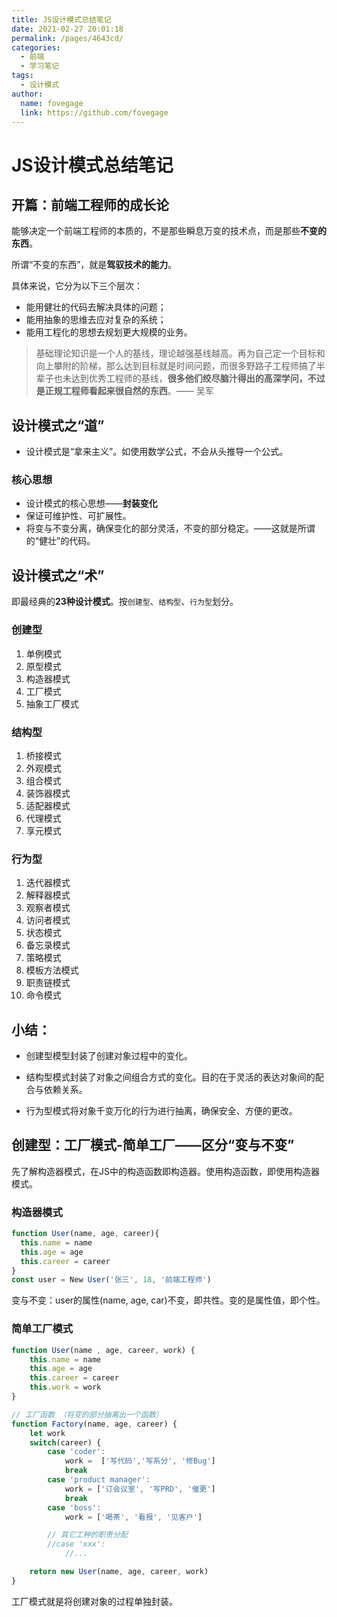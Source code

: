 ```yaml
---
title: JS设计模式总结笔记
date: 2021-02-27 20:01:18
permalink: /pages/4643cd/
categories:
  - 前端
  - 学习笔记
tags:
  - 设计模式
author:
  name: fovegage
  link: https://github.com/fovegage
---
```

# JS设计模式总结笔记



## 开篇：前端工程师的成长论

能够决定一个前端工程师的本质的，不是那些瞬息万变的技术点，而是那些**不变的东西**。

所谓“不变的东西”，就是**驾驭技术的能力**。

具体来说，它分为以下三个层次：

- 能用健壮的代码去解决具体的问题；
- 能用抽象的思维去应对复杂的系统；
- 能用工程化的思想去规划更大规模的业务。

> 基础理论知识是一个人的基线，理论越强基线越高。再为自己定一个目标和向上攀附的阶梯，那么达到目标就是时间问题，而很多野路子工程师搞了半辈子也未达到优秀工程师的基线，**很多他们绞尽脑汁得出的高深学问，不过是正规工程师看起来很自然的东西**。—— 吴军



## 设计模式之“道”

- 设计模式是“拿来主义”。如使用数学公式，不会从头推导一个公式。

###  核心思想

- 设计模式的核心思想——**封装变化**
- 保证可维护性、可扩展性。
- 将变与不变分离，确保变化的部分灵活，不变的部分稳定。——这就是所谓的“健壮”的代码。

## 设计模式之“术”

即最经典的**23种设计模式**。按`创建型`、`结构型`、`行为型`划分。

### 创建型

1. 单例模式
2. 原型模式
3. 构造器模式
4. 工厂模式
5. 抽象工厂模式

### 结构型

1. 桥接模式
2. 外观模式
3. 组合模式
4. 装饰器模式
5. 适配器模式
6. 代理模式
7. 享元模式

### 行为型

1. 迭代器模式
2. 解释器模式
3. 观察者模式
4. 访问者模式
5. 状态模式
6. 备忘录模式
7. 策略模式
8. 模板方法模式
9. 职责链模式
10. 命令模式

## 小结：

- 创建型模型封装了创建对象过程中的变化。

- 结构型模式封装了对象之间组合方式的变化。目的在于灵活的表达对象间的配合与依赖关系。

- 行为型模式将对象千变万化的行为进行抽离，确保安全、方便的更改。



## 创建型：工厂模式-简单工厂——区分“变与不变”

先了解构造器模式，在JS中的构造函数即构造器。使用构造函数，即使用构造器模式。

### 构造器模式

```js
function User(name, age, career){
  this.name = name
  this.age = age
  this.career = career
}
const user = New User('张三', 18, '前端工程师')
```

变与不变：user的属性(name, age, car)不变，即共性。变的是属性值，即个性。

### 简单工厂模式

```js
function User(name , age, career, work) {
    this.name = name
    this.age = age
    this.career = career
    this.work = work
}

// 工厂函数 （将变的部分抽离出一个函数）
function Factory(name, age, career) {
    let work
    switch(career) {
        case 'coder':
            work =  ['写代码','写系分', '修Bug']
            break
        case 'product manager':
            work = ['订会议室', '写PRD', '催更']
            break
        case 'boss':
            work = ['喝茶', '看报', '见客户']

        // 其它工种的职责分配
        //case 'xxx':
            //...

    return new User(name, age, career, work)
}
```

工厂模式就是将创建对象的过程单独封装。
